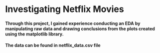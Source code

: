 # Investigating Netflix Movies

#### Through this project, I gained experience conducting an EDA by manipulating raw data and drawing conclusions from the plots created using the matplotlib library.

#### The data can be found in netflix_data.csv file
